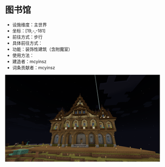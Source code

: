 # 图书馆

* 设施维度：主世界
* 坐标：[19,-,-181]
* 前往方式：步行
* 具体前往方式：
* 功能：装饰性建筑（含附魔室）
* 使用方法：
* 建造者：mcyinsz
* 词条贡献者：mcyinsz

<img src = "/pics/library.png">
